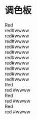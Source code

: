 # 调色板

<div class="color-wrapper">
  <div class="color-group">
    <div class="color-header bg-red">Red</div>
    <div class="color-item bg-red"><span>red</span><span>#wwww</span></div>
    <div class="color-item bg-red-light-5"><span>red</span><span>#wwww</span></div>
    <div class="color-item bg-red-light-4"><span>red</span><span>#wwww</span></div>
    <div class="color-item bg-red-light-3"><span>red</span><span>#wwww</span></div>
    <div class="color-item bg-red-light-2"><span>red</span><span>#wwww</span></div>
    <div class="color-item bg-red-light-1"><span>red</span><span>#wwww</span></div>
    <div class="color-item bg-red-darken-1"><span>red</span><span>#wwww</span></div>
    <div class="color-item bg-red-darken-2"><span>red</span><span>#wwww</span></div>
    <div class="color-item bg-red-darken-3"><span>red</span><span>#wwww</span></div>
    <div class="color-item bg-red-darken-4"><span>red</span><span>#wwww</span></div>
  </div>
  <div class="color-group">
    <div class="color-header bg-red-light-5">Red</div>
    <div class="color-item">
      <span>red</span>
      <span>#wwww</span>
    </div>
  </div>
  <div class="color-group">
    <div class="color-header">Red</div>
    <div class="color-item">
      <span>red</span>
      <span>#wwww</span>
    </div>
  </div>
  <div class="color-group">
    <div class="color-header">Red</div>
    <div class="color-item">
      <span>red</span>
      <span>#wwww</span>
    </div>
  </div>
</div>